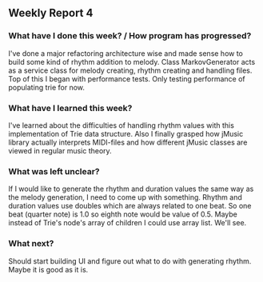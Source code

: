 ## Weekly Report 4


### What have I done this week? / How program has progressed?

I've done a major refactoring architecture wise and made sense how to build some kind of rhythm addition to melody. Class MarkovGenerator acts as
a service class for melody creating, rhythm creating and handling files. Top of this I began with performance tests. Only testing performance of
populating trie for now.

### What have I learned this week?

I've learned about the difficulties of handling rhythm values with this implementation of Trie data structure. Also I finally grasped how jMusic
library actually interprets MIDI-files and how different jMusic classes are viewed in regular music theory.

### What was left unclear?

If I would like to generate the rhythm and duration values the same way as the melody generation, I need to come up with something. Rhythm
and duration values use doubles which are always related to one beat. So one beat (quarter note) is 1.0 so eighth note would be value of 0.5.
Maybe instead of Trie's node's array of children I could use array list. We'll see.

### What next?

Should start building UI and figure out what to do with generating rhythm. Maybe it is good as it is.
